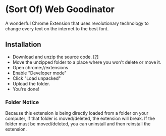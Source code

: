 # (Sort Of) Web Goodinator
A wonderful Chrome Extension that uses revolutionary technology to change every text on the internet to the best font.

## Installation
- Download and unzip the source code. [\[?\]](#folder-notice)
- Move the unzipped folder to a place where you won't delete or move it.
- Open chrome://extensions
- Enable "Developer mode"
- Click "Load unpacked"
- Upload the folder.
- You're done!

### Folder Notice
Because this extension is being directly loaded from a folder on your computer, if that folder is moved/deleted, the extension will break. If the folder must be moved/deleted, you can uninstall and then reinstall the extension.

